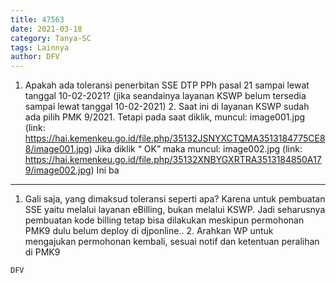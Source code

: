 ```yaml
---
title: 47563
date: 2021-03-18
category: Tanya-SC
tags: Lainnya
author: DFV
---
```


1. Apakah ada toleransi penerbitan SSE DTP PPh pasal 21 sampai lewat tanggal 10-02-2021? (jika seandainya layanan KSWP belum tersedia sampai lewat tanggal 10-02-2021) 2. Saat ini di layanan KSWP sudah ada pilih PMK 9/2021. Tetapi pada saat diklik, muncul: image001.jpg (link: https://hai.kemenkeu.go.id/file.php/35132JSNYXCTQMA3513184775CE88/image001.jpg) Jika diklik “ OK” maka muncul: image002.jpg (link: https://hai.kemenkeu.go.id/file.php/35132XNBYGXRTRA3513184850A179/image002.jpg) Ini ba

---

1. Gali saja, yang dimaksud toleransi seperti apa? Karena untuk pembuatan SSE yaitu melalui layanan eBilling, bukan melalui KSWP. Jadi seharusnya pembuatan kode billing tetap bisa dilakukan meskipun permohonan PMK9 dulu belum deploy di djponline.. 2. Arahkan WP untuk mengajukan permohonan kembali, sesuai notif dan ketentuan peralihan di PMK9

`DFV`
